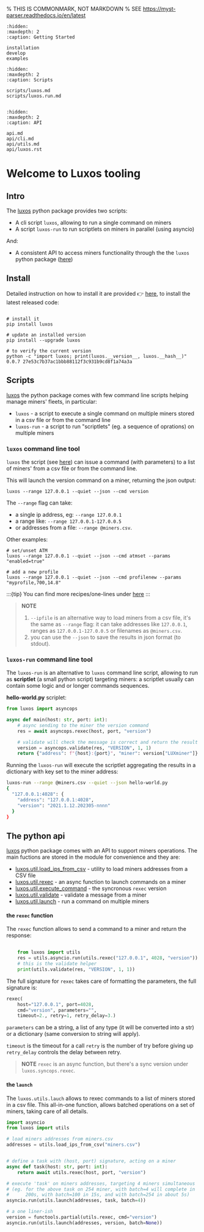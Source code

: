 % THIS IS COMMONMARK, NOT MARKDOWN
% SEE https://myst-parser.readthedocs.io/en/latest
```{toctree}
:hidden:
:maxdepth: 2
:caption: Getting Started

installation
develop
examples
```

```{toctree}
:hidden:
:maxdepth: 2
:caption: Scripts

scripts/luxos.md
scripts/luxos.run.md


```

```{toctree}
:hidden:
:maxdepth: 2
:caption: API

api.md
api/cli.md
api/utils.md
api/luxos.rst
```


# Welcome to Luxos tooling

## Intro

The [luxos](https://pypi.org/project/luxos) python package provides two scripts:

- A cli script `luxos`, allowing to run a single command on miners
- A script `luxos-run` to run scriptlets on miners in parallel (using asyncio)

And:

- A consistent API to access miners functionality 
  through the the `luxos` python package ([here](examples))

## Install

Detailed instruction on how to install it are provided  👉 [here](installation), to install the latest released code:

```shell

# install it
pip install luxos

# update an installed version
pip install --upgrade luxos

# to verify the current version
python -c "import luxos; print(luxos.__version__, luxos.__hash__)"
0.0.7 27e53c7b37ac1bbb88112f3c931b9cd8f1a74a3a
```

## Scripts
[luxos](https://pypi.org/project/luxos) the python package comes with 
few command line scripts helping manage miners' fleets, in particular:

- `luxos` - a script to execute a single command on multiple miners 
  stored in a csv file or from the command line
- `luxos-run` - a script to run "scriptlets" (eg. a sequence of oprations) on
  multiple miners

### `luxos` command line tool
 
`luxos` the script (see [here](scripts/luxos)) can issue a command (with parameters) 
to a list of miners' from a csv file or from the command line.

This will launch the version command on a miner, returning the json output:
```shell
luxos --range 127.0.0.1 --quiet --json --cmd version 
```
The `--range` flag can take:
* a single ip address, eg: `--range 127.0.0.1`
* a range like: `--range 127.0.0.1-127.0.0.5` 
* or addresses from a file: `--range @miners.csv`.

Other examples:

```shell
# set/unset ATM
luxos --range 127.0.0.1 --quiet --json --cmd atmset --params "enabled=true"

# add a new profile
luxos --range 127.0.0.1 --quiet --json --cmd profilenew --params "myprofile,700,14.8"
```
:::{tip}
You can find more recipes/one-lines under [here](scripts/recipes)
:::

> **NOTE** 
> 1. `--ipfile` is an alternative way to load miners from a csv file, it's the same as `--range` flag: it can
> take addresses like `127.0.0.1`, ranges as `127.0.0.1-127.0.0.5` or filenames
> as `@miners.csv`.
> 2. you can use the `--json` to save the results in json format (to stdout).

### `luxos-run` command line tool

The `luxos-run` is an alternative to `luxos` command line script, 
allowing to run as **scriptlet** (a small python script) targeting miners:
a scriptlet usually can contain some logic and or longer commands sequences.

**hello-world.py** scriplet:
```python
from luxos import asyncops

async def main(host: str, port: int):
    # async sending to the miner the version command
    res = await asyncops.rexec(host, port, "version")

    # validate will check the message is correct and return the result
    version = asyncops.validate(res, "VERSION", 1, 1)
    return {"address": f"{host}:{port}", "miner": version["LUXminer"]}
```

Running the `luxos-run` will execute the scriptlet aggregating the results in
a dictionary with key set to the miner address:
```bash
luxos-run --range @miners.csv --quiet --json hello-world.py
{
  "127.0.0.1:4028": {
    "address": "127.0.0.1:4028",
    "version": "2021.1.12.202305-nnnn"
  }
}
````

## The python api

[luxos](https://pypi.org/project/luxos) python package comes with an API to support 
miners operations. The main fuctions are stored in the [](luxos.utils) module for
convenience and they are:
- [luxos.util.load_ips_from_csv](luxos.ips.load_ips_from_csv) - utility to load miners addresses from a CSV file
- [luxos.util.rexec](luxos.asyncops.rexec) - an async function to launch commands on a miner
- [luxos.util.execute_command](luxos.syncops.execute_command) - the syncronous `rexec` version
- [luxos.util.validate](luxos.asyncops.validate) - validate a message from a miner
- [luxos.util.launch](luxos.utils.launch) - run a command on multiple miners


#### the `rexec` function
The `rexec` function allows to send a command to a miner and return the response:
```python
   
    from luxos import utils
    res = utils.asyncio.run(utils.rexec("127.0.0.1", 4028, "version"))
    # this is the validate helper
    print(utils.validate(res, "VERSION", 1, 1))
```

The full signature for `rexec` takes care of formatting the parameters, the full signature is:
```python
rexec(
    host="127.0.0.1", port=4028, 
    cmd="version", parameters="",
    timeout=2., retry=1, retry_delay=3.)
```
`parameters` can be a string, a list of any type (it will be converted into a str) 
or a dictionary (same conversion to string will apply).  

`timeout` is the timeout for a call `retry` is the number of try 
before giving up `retry_delay` controls the delay between retry.

> **NOTE** `rexec` is an async function, 
> but there's a sync version under `luxos.syncops.rexec`.

#### the `launch`
The `luxos.utils.lauch` allows to rexec commands to a list of miners stored in a csv file.
This all-in-one function, allows batched operations on a set of miners, taking care of all details.

```python
import asyncio
from luxos import utils

# load miners addresses from miners.csv
addresses = utils.load_ips_from_csv("miners.csv")


# define a task with (host, port) signature, acting on a miner
async def task(host: str, port: int):
    return await utils.rexec(host, port, "version")

# execute 'task' on miners addresses, targeting 4 miners simultaneous
# (eg. for the above task on 254 miner, with batch=4 will complete in
#      200s, with batch=100 in 15s, and with batch=254 in about 5s)
asyncio.run(utils.launch(addresses, task, batch=4))

# a one liner-ish
version = functools.partial(utils.rexec, cmd="version")
asyncio.run(utils.launch(addresses, version, batch=None))
```
